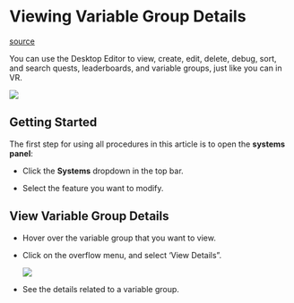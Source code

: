 # Viewing Variable Group Details

[source](https://developers.meta.com/horizon-worlds/learn/documentation/desktop-editor/quests-leaderboards-and-variable-groups/variable-groups/viewing-variable-group-details)

You can use the Desktop Editor to view, create, edit, delete, debug, sort, and search quests, leaderboards, and variable groups, just like you can in VR.

![](https://scontent.flba1-1.fna.fbcdn.net/v/t39.2365-6/452951221_512537424617547_629238576999424468_n.png?_nc_cat=105&ccb=1-7&_nc_sid=e280be&_nc_ohc=K8z9DH7LVSAQ7kNvwF4E-vn&_nc_oc=AdndH3pjz12GC1x89_3PLrE91q4jFFPMmVbL6jDeJMLg6ONlNLt5kCsa8rnr0SQ2ZsE&_nc_zt=14&_nc_ht=scontent.flba1-1.fna&_nc_gid=kFFOeVxC6ATQ_HAoZIli-w&oh=00_AfQ7M9WIkMnMEmZI0M7qskEAucymswBNtJvMpThOZatGOw&oe=689BA697)

## Getting Started

The first step for using all procedures in this article is to open the **systems panel**:

*   Click the **Systems** dropdown in the top bar.

*   Select the feature you want to modify.

## View Variable Group Details

*   Hover over the variable group that you want to view.

*   Click on the overflow menu, and select ‘View Details”. 
    
    ![](https://scontent.flba1-1.fna.fbcdn.net/v/t39.2365-6/452575757_512537541284202_3590575512358601547_n.png?_nc_cat=109&ccb=1-7&_nc_sid=e280be&_nc_ohc=wNCNo7PbGIkQ7kNvwFp605m&_nc_oc=AdnxUcOJ_mZREURBmNcGenb1s0aPJVT17SKiWW6mRme6-3mKI76azU0fUAwsX5tHINg&_nc_zt=14&_nc_ht=scontent.flba1-1.fna&_nc_gid=kFFOeVxC6ATQ_HAoZIli-w&oh=00_AfTkkvPrbNYrigbK7DagBA5jFpc8mo0_8_fX31nRq3a-cQ&oe=689BAE4D) 

*   See the details related to a variable group.

 

 

 

 

 

 

 

 

 

 

 

 

 

 

 

 

 

 

 

 

 

 

 

 

 

 

 

 

 

 

 

 

 

 

 

 

 

 

 

 

 

 

 

 

 

 

 